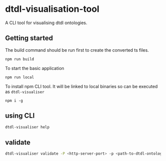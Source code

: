 # dtdl-visualisation-tool

A CLI tool for visualising dtdl ontologies.

## Getting started

The build command should be run first to create the converted ts files.

```shell
npm run build
```

To start the basic application

```shell
npm run local
```

To install npm CLI tool. It will be linked to local binaries so can be executed as `dtdl-visualiser`

```shell
npm i -g
```

## using CLI

```sh
dtdl-visualiser help
```

## validate

```sh
dtdl-visualiser validate -P <http-server-port> -p <path-to-dtdl-ontology>
```